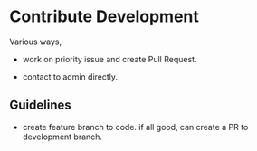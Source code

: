 # Contribute Development

Various ways,

- work on priority issue and create Pull Request.

- contact to admin directly.

## Guidelines

- create feature branch to code. if all good, can create a PR to development branch.
